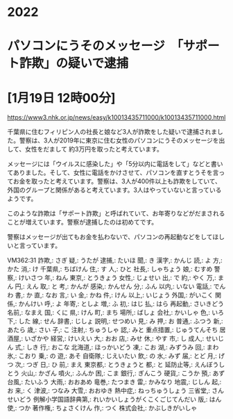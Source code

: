 # 2022
# パソコンにうそのメッセージ　「サポート詐欺」の疑いで逮捕
# [1月19日 12時00分]
https://www3.nhk.or.jp/news/easy/k10013435711000/k10013435711000.html

千葉県に住むフィリピン人の社長と娘など3人が詐欺をした疑いで逮捕されました。警察は、3人が2019年に東京に住む女性のパソコンにうそのメッセージを出して、女性をだまして 約3万円を取ったと考えています。

メッセージには「ウイルスに感染した」や「5分以内に電話をして」などと書いてありました。そして、女性に電話をかけさせて、パソコンを直すとうそを言ってお金を取ったと考えています。警察は、3人が400件以上も詐欺をしていて、外国のグループと関係があると考えています。3人はやっていないと言っているようです。  

このような詐欺は「サポート詐欺」と呼ばれていて、お年寄りなどがだまされることが増えています。警察が逮捕したのは初めてです。

警察はメッセージが出てもお金を払わないで、パソコンの再起動などをしてほしいと言っています。

VM362:31 
詐欺,: さぎ
疑,: うたが
逮捕,: たいほ
聞,: き
漢字,: かんじ
読,: よ
方,: かた
消,: け
千葉県,: ちばけん
住,: す
人,: ひと
社長,: しゃちょう
娘,: むすめ
警察,: けいさつ
年,: ねん
東京,: とうきょう
女性,: じょせい
出,: で
約,: やく
万,: まん
円,: えん
取,: と
考,: かんが
感染,: かんせん
分,: ふん
以内,: いない
電話,: でんわ
書,: か
直,: なお
言,: い
金,: かね
件,: けん
以上,: いじょう
外国,: がいこく
関係,: かんけい
呼,: よ
年寄,: としよ
増,: ふ
初,: はじ
払,: はら
再起動,: さいきどう
名前,: なまえ
国,: くに
県,: けん
町,: まち
場所,: ばしょ
会社,: かいしゃ
色,: いろ
下,: した
線,: せん
辞書,: じしょ
説明,: せつめい
見,: み
押,: お
普通,: ふつう
新,: あたら
歳,: さい
子,: こ
注射,: ちゅうしゃ
認,: みと
重点措置,: じゅうてんそち
居酒屋,: いざかや
経営,: けいえい
大,: おお
店,: みせ
休,: やす
市,: し
成人,: せいじん
式,: しき
行,: おこな
北海道,: ほっかいどう
凍,: こお
湖,: みずうみ
回,: まわ
氷,: こおり
乗,: の
遊,: あそ
自衛隊,: じえいたい
飲,: の
水,: みず
届,: とど
月,: げつ
次,: つぎ
日,: ひ
前,: まえ
東京都,: とうきょうと
都,: と
延防止等,: えんぼうしとう
火山,: かざん
噴火,: ふんか
困,: こま
銀行,: ぎんこう
硬貨,: こうか
預,: あず
台風,: たいふう
大雨,: おおあめ
竜巻,: たつまき
雷,: かみなり
地震,: じしん
起,: お
来,: く
津波,: つなみ
大雪,: おおゆき
熱中症,: ねっちゅうしょう
三省堂,: さんせいどう
例解小学国語辞典第,: れいかいしょうがくこくごじてんだい
版,: はん
使,: つか
著作権,: ちょさくけん
作,: つく
株式会社,: かぶしきがいしゃ